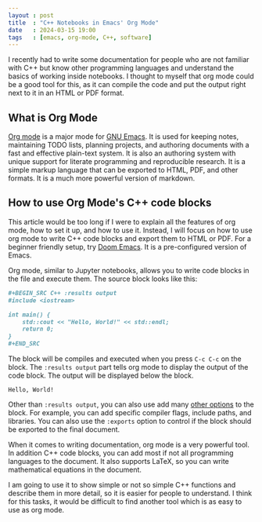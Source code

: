 ```yaml
---
layout : post
title  : "C++ Notebooks in Emacs' Org Mode"
date   : 2024-03-15 19:00
tags   : [emacs, org-mode, C++, software]
---
```


I recently had to write some documentation for people who are not familiar with
C++ but know other programming languages and understand the basics of working
inside notebooks. I thought to myself that org mode could be a good tool for
this, as it can compile the code and put the output right next to it in an HTML
or PDF format.

## What is Org Mode

[Org mode][1] is a major mode for [GNU Emacs][2]. It is used for keeping notes,
maintaining TODO lists, planning projects, and authoring documents with a fast
and effective plain-text system. It is also an authoring system with unique
support for literate programming and reproducible research. It is a simple
markup language that can be exported to HTML, PDF, and other formats. It is a
much more powerful version of markdown.

## How to use Org Mode's C++ code blocks

This article would be too long if I were to explain all the features of org
mode, how to set it up, and how to use it. Instead, I will focus on how to use
org mode to write C++ code blocks and export them to HTML or PDF. For a beginner
friendly setup, try [Doom Emacs][3]. It is a pre-configured version of Emacs.

Org mode, similar to Jupyter notebooks, allows you to write code blocks in the
file and execute them. The source block looks like this:

```org
#+BEGIN_SRC C++ :results output
#include <iostream>

int main() {
    std::cout << "Hello, World!" << std::endl;
    return 0;
}
#+END_SRC
```

The block will be compiles and executed when you press `C-c C-c` on the block.
The `:results output` part tells org mode to display the output of the code
block. The output will be displayed below the block.

```shell
Hello, World!
```

Other than `:results output`, you can also use add many [other options][4] to
the block. For example, you can add specific compiler flags, include paths, and
libraries. You can also use the `:exports` option to control if the block should
be exported to the final document.

When it comes to writing documentation, org mode is a very powerful tool. In
addition C++ code blocks, you can add most if not all programming languages to
the document. It also supports LaTeX, so you can write mathematical equations in
the document.

I am going to use it to show simple or not so simple C++ functions and describe
them in more detail, so it is easier for people to understand. I think for this
tasks, it would be difficult to find another tool which is as easy to use as org
mode.

[1]: https://orgmode.org/
[2]: https://www.gnu.org/software/emacs/
[3]: https://github.com/doomemacs/doomemacs
[4]: https://orgmode.org/worg/org-contrib/babel/languages/ob-doc-C.html
